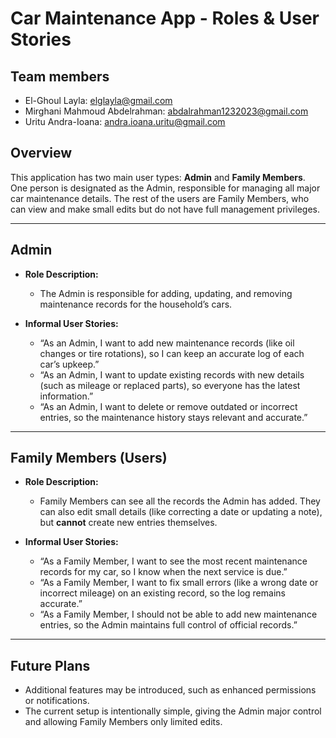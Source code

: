# Car Maintenance App - Roles & User Stories

## Team members
 - El-Ghoul Layla: elglayla@gmail.com
 - Mirghani Mahmoud Abdelrahman: abdalrahman1232023@gmail.com
 - Uritu Andra-Ioana: andra.ioana.uritu@gmail.com

## Overview
This application has two main user types: **Admin** and **Family Members**.  
One person is designated as the Admin, responsible for managing all major car maintenance details. The rest of the users are Family Members, who can view and make small edits but do not have full management privileges.

---

## Admin
- **Role Description:**  
  - The Admin is responsible for adding, updating, and removing maintenance records for the household’s cars.
  
- **Informal User Stories:**  
  - “As an Admin, I want to add new maintenance records (like oil changes or tire rotations), so I can keep an accurate log of each car’s upkeep.”  
  - “As an Admin, I want to update existing records with new details (such as mileage or replaced parts), so everyone has the latest information.”  
  - “As an Admin, I want to delete or remove outdated or incorrect entries, so the maintenance history stays relevant and accurate.”

---

## Family Members (Users)
- **Role Description:**  
  - Family Members can see all the records the Admin has added. They can also edit small details (like correcting a date or updating a note), but **cannot** create new entries themselves.

- **Informal User Stories:**  
  - “As a Family Member, I want to see the most recent maintenance records for my car, so I know when the next service is due.”  
  - “As a Family Member, I want to fix small errors (like a wrong date or incorrect mileage) on an existing record, so the log remains accurate.”  
  - “As a Family Member, I should not be able to add new maintenance entries, so the Admin maintains full control of official records.”

---

## Future Plans
- Additional features may be introduced, such as enhanced permissions or notifications.
- The current setup is intentionally simple, giving the Admin major control and allowing Family Members only limited edits.
